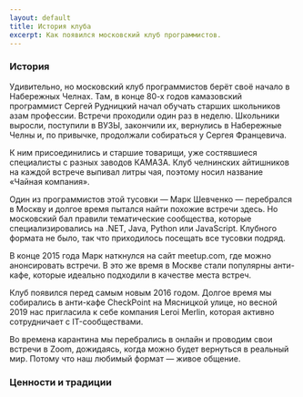 ```yaml
---
layout: default
title: История клуба
excerpt: Как появился московский клуб программистов.
---
```


### История

Удивительно, но московский клуб программистов берёт своё начало в Набережных Челнах. Там, в конце 80-х годов камазовский программист Сергей Рудницкий начал обучать старших школьников азам профессии. Встречи проходили один раз в неделю. Школьники выросли, поступили в ВУЗЫ, закончили их, вернулись в Набережные Челны и, по привычке, продолжали собираться у Сергея Францевича.

К ним присоединились и старшие товарищи, уже состявшиеся специалисты с разных заводов КАМАЗА. Клуб челнинских айтишников на каждой встрече выпивал литры чая, поэтому носил название «Чайная компания».

Один из программистов этой тусовки — Марк Шевченко — перебрался в Москву и долгое время пытался найти похожие встречи здесь. Но московский бал правили тематические сообщества, которые специализировались на .NET, Java, Python или JavaScript. Клубного формата не было, так что приходилось посещать все тусовки подряд.

В конце 2015 года Марк наткнулся на сайт meetup.com, где можно анонсировать встречи. В это же время в Москве стали популярны анти-кафе, которые идеально подходили в качестве места встреч.

Клуб появился перед самым новым 2016 годом. Долгое время мы собирались в анти-кафе CheckPoint на Мясницкой улице, но весной 2019 нас пригласила к себе компания Leroi Merlin, которая активно сотрудничает с IT-сообществами.

Во времена карантина мы перебрались в онлайн и проводим свои встречи в Zoom, дожидаясь, когда можно будет вернуться в реальный мир. Потому что наш любимый формат — живое общение.

### Ценности и традиции